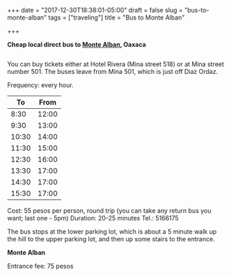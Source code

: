 +++
date = "2017-12-30T18:38:01-05:00"
draft = false
slug = "bus-to-monte-alban"
tags = ["traveling"]
title = "Bus to Monte Alban"

+++

**Cheap local direct bus to [Monte Alban](https://en.wikipedia.org/wiki/Monte_Alb%C3%A1n), Oaxaca**

<!--more-->

<img class="img-rounded" src="/images/posts/2017-12-30-bus-to-monte-alban/ma.jpg" alt="" title=""/>

You can buy tickets either at Hotel Rivera (Mina street 518) or at Mina street
number 501. The buses leave from Mina 501, which is just off Diaz Ordaz.

Frequency: every hour.

| To      | From   |
| ------- | ------ |
| 8:30    | 12:00  |
| 9:30    | 13:00  |
| 10:30   | 14:00  |
| 11:30   | 15:00  |
| 12:30   | 16:00  |
| 13:30   | 17:00  |
| 14:30   | 17:00  |
| 15:30   | 17:00  |

Cost: 55 pesos per person, round trip (you can take any return bus you want; last one - 5pm)
Duration: 20-25 minutes
Tel.: 5166175

The bus stops at the lower parking lot, which is about a 5 minute walk up the
hill to the upper parking lot, and then up some stairs to the entrance.

**Monte Alban**

Entrance fee: 75 pesos
